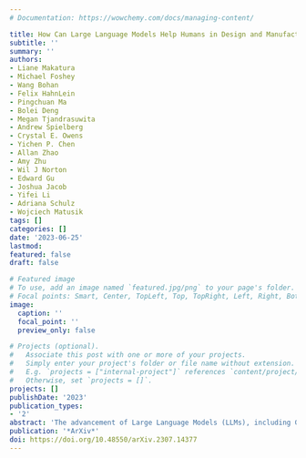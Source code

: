 ```yaml
---
# Documentation: https://wowchemy.com/docs/managing-content/

title: How Can Large Language Models Help Humans in Design and Manufacturing?
subtitle: ''
summary: ''
authors:
- Liane Makatura
- Michael Foshey
- Wang Bohan
- Felix HahnLein
- Pingchuan Ma
- Bolei Deng
- Megan Tjandrasuwita
- Andrew Spielberg
- Crystal E. Owens
- Yichen P. Chen
- Allan Zhao
- Amy Zhu
- Wil J Norton
- Edward Gu
- Joshua Jacob
- Yifei Li
- Adriana Schulz
- Wojciech Matusik
tags: []
categories: []
date: '2023-06-25'
lastmod: 
featured: false
draft: false

# Featured image
# To use, add an image named `featured.jpg/png` to your page's folder.
# Focal points: Smart, Center, TopLeft, Top, TopRight, Left, Right, BottomLeft, Bottom, BottomRight.
image:
  caption: ''
  focal_point: ''
  preview_only: false

# Projects (optional).
#   Associate this post with one or more of your projects.
#   Simply enter your project's folder or file name without extension.
#   E.g. `projects = ["internal-project"]` references `content/project/deep-learning/index.md`.
#   Otherwise, set `projects = []`.
projects: []
publishDate: '2023'
publication_types:
- '2'
abstract: 'The advancement of Large Language Models (LLMs), including GPT-4, provides exciting new opportunities for generative design. We investigate the application of this tool across the entire design and manufacturing workflow. Specifically, we scrutinize the utility of LLMs in tasks such as: converting a text-based prompt into a design specification, transforming a design into manufacturing instructions, producing a design space and design variations, computing the performance of a design, and searching for designs predicated on performance. Through a series of examples, we highlight both the benefits and the limitations of the current LLMs. By exposing these limitations, we aspire to catalyze the continued improvement and progression of these models.'
publication: '*ArXiv*'
doi: https://doi.org/10.48550/arXiv.2307.14377
---
```

